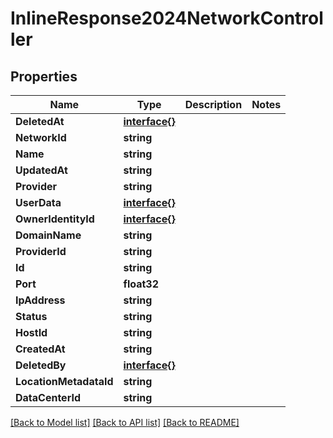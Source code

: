 # InlineResponse2024NetworkController

## Properties

Name | Type | Description | Notes
------------ | ------------- | ------------- | -------------
**DeletedAt** | [**interface{}**](.md) |  | 
**NetworkId** | **string** |  | 
**Name** | **string** |  | 
**UpdatedAt** | **string** |  | 
**Provider** | **string** |  | 
**UserData** | [**interface{}**](.md) |  | 
**OwnerIdentityId** | [**interface{}**](.md) |  | 
**DomainName** | **string** |  | 
**ProviderId** | **string** |  | 
**Id** | **string** |  | 
**Port** | **float32** |  | 
**IpAddress** | **string** |  | 
**Status** | **string** |  | 
**HostId** | **string** |  | 
**CreatedAt** | **string** |  | 
**DeletedBy** | [**interface{}**](.md) |  | 
**LocationMetadataId** | **string** |  | 
**DataCenterId** | **string** |  | 

[[Back to Model list]](../README.md#documentation-for-models) [[Back to API list]](../README.md#documentation-for-api-endpoints) [[Back to README]](../README.md)


